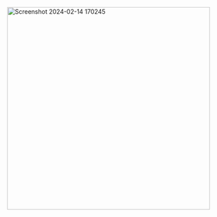 <img width="472" alt="Screenshot 2024-02-14 170245" src="https://github.com/viijay01/login-registration-php/assets/139036831/93b2463e-bf7b-48fb-9d9b-27a9f4b4c690">

